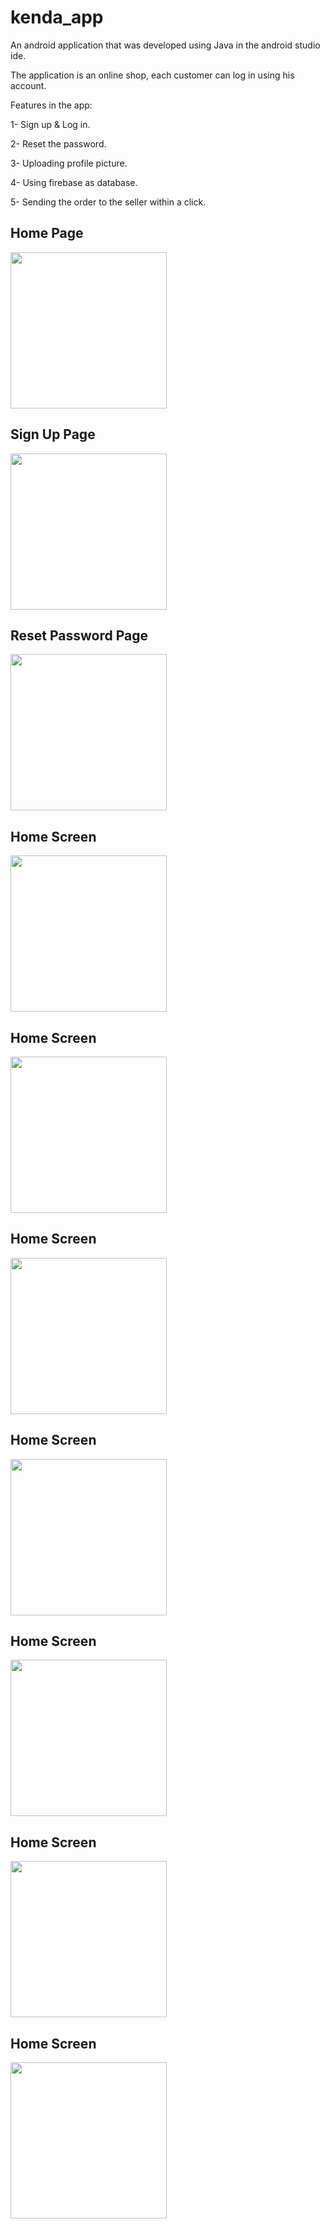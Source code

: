 # kenda_app


An android application that was developed using Java in the android studio ide.

The application is an online shop, each customer can log in using his account.

Features in the app:

1- Sign up & Log in.

2- Reset the password.

3- Uploading profile picture.

4- Using firebase as database.

5- Sending the order to the seller within a click.


## Home Page
<img src = "Illustration_Images/page1.jpg" width = "250px" />



## Sign Up Page
<img src = "Illustration_Images/page2.jpg" width = "250px" />



## Reset Password Page
<img src = "Illustration_Images/page3.jpg" width = "250px" />



## Home Screen
<img src = "Illustration_Images/page4.jpg" width = "250px" />



## Home Screen
<img src = "Illustration_Images/page5.jpg" width = "250px" />



## Home Screen
<img src = "Illustration_Images/page6.jpg" width = "250px" />



## Home Screen
<img src = "Illustration_Images/page7.jpg" width = "250px" />



## Home Screen
<img src = "Illustration_Images/page8.jpg" width = "250px" />


## Home Screen
<img src = "Illustration_Images/page9.jpg" width = "250px" />


## Home Screen
<img src = "Illustration_Images/page10.jpg" width = "250px" />

